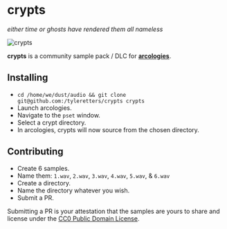 # crypts
_either time or ghosts have rendered them all nameless_

![crypts](https://tyleretters.github.io/arcologies-docs/assets/images/crypts-landscape.jpg)

**crypts** is a community sample pack / DLC for **[arcologies](https://tyleretters.github.io/arcologies-docs)**.

## Installing

- `cd /home/we/dust/audio && git clone git@github.com:/tyleretters/crypts crypts`
- Launch arcologies.
- Navigate to the `pset` window.
- Select a crypt directory.
- In arcologies, crypts will now source from the chosen directory.

## Contributing

- Create 6 samples.
- Name them: `1.wav`, `2.wav`, `3.wav`, `4.wav`, `5.wav`, & `6.wav`
- Create a directory.
- Name the directory whatever you wish.
- Submit a PR.

Submitting a PR is your attestation that the samples are yours to share and license under the [CC0 Public Domain License](https://creativecommons.org/publicdomain/zero/1.0/).
